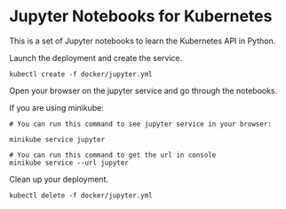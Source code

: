 # Jupyter Notebooks for Kubernetes

This is a set of Jupyter notebooks to learn the Kubernetes API in Python.

Launch the deployment and create the service.

```
kubectl create -f docker/jupyter.yml
```

Open your browser on the jupyter service and go through the notebooks.

If you are using minikube:

```
# You can run this command to see jupyter service in your browser:

minikube service jupyter

# You can run this command to get the url in console
minikube service --url jupyter

```

Clean up your deployment.

```
kubectl delete -f docker/jupyter.yml
```
